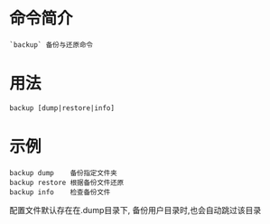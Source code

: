 # 命令简介 

    `backup` 备份与还原命令

# 用法

    backup [dump|restore|info]
	
# 示例

```
backup dump    备份指定文件夹
backup restore 根据备份文件还原
backup info    检查备份文件
```

配置文件默认存在在.dump目录下, 备份用户目录时,也会自动跳过该目录